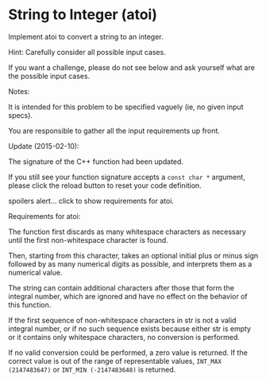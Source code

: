 # String to Integer (atoi) 

Implement atoi to convert a string to an integer.  


Hint: Carefully consider all possible input cases.   

If you want a challenge, please do not see below and ask yourself what are the possible input cases.  


Notes:  

It is intended for this problem to be specified vaguely (ie, no given input specs).   

You are responsible to gather all the input requirements up front.  



Update (2015-02-10):  

The signature of the C++ function had been updated.   

If you still see your function signature accepts a `const char *` argument, please click the reload button  to reset your code definition.  


spoilers alert... click to show requirements for atoi.  


Requirements for atoi:  

The function first discards as many whitespace characters as necessary until the first non-whitespace character is found.   

Then, starting from this character, takes an optional initial plus or minus sign followed by as many numerical digits as possible, and interprets them as a numerical value.  


The string can contain additional characters after those that form the integral number, which are ignored and have no effect on the behavior of this function.  


If the first sequence of non-whitespace characters in str is not a valid integral number, or if no such sequence exists because either str is empty or it contains only whitespace characters, no conversion is performed.  


If no valid conversion could be performed, a zero value is returned. If the correct value is out of the range of representable values, `INT_MAX (2147483647)` or `INT_MIN (-2147483648)` is returned.  


